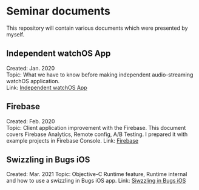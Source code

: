 # Seminar documents
This repository will contain various documents which were presented by myself.

## Independent watchOS App
Created: Jan. 2020  
Topic: What we have to know before making independent audio-streaming watchOS application.  
Link: [Independent watchOS App](https://github.com/comeonyoh/Seminar_documents/tree/master/Independent_Watch_App)

## Firebase
Created: Feb. 2020  
Topic: Client application improvement with the Firebase.
This document covers Firebase Analytics, Remote config, A/B Testing.
I prepared it with example projects in Firebase Console.
Link: [Firebase](https://github.com/comeonyoh/Seminar_documents/blob/master/Firebase/Firebase.pdf)

## Swizzling in Bugs iOS
Created: Mar. 2021
Topic: Objective-C Runtime feature, Runtime internal and how to use a swizzling in Bugs iOS app.
Link: [Siwzzling in Bugs iOS](https://github.com/comeonyoh/Seminar_documents/blob/master/Swizzling_In_Bugs/Swizzling.pdf)
